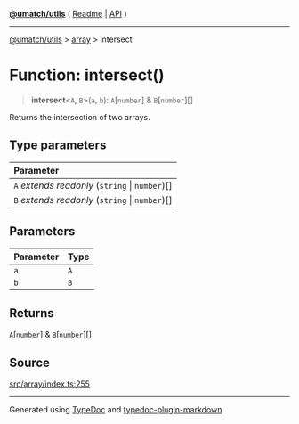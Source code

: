 [**@umatch/utils**](../../README.md) ( [Readme](../../README.md) \| [API](../../API.md) )

---

[@umatch/utils](../../API.md) > [array](../README.md) > intersect

# Function: intersect()

> **intersect**\<`A`, `B`\>(`a`, `b`): `A`[`number`] & `B`[`number`][]

Returns the intersection of two arrays.

## Type parameters

| Parameter                                         |
| :------------------------------------------------ |
| `A` _extends_ _readonly_ (`string` \| `number`)[] |
| `B` _extends_ _readonly_ (`string` \| `number`)[] |

## Parameters

| Parameter | Type |
| :-------- | :--- |
| `a`       | `A`  |
| `b`       | `B`  |

## Returns

`A`[`number`] & `B`[`number`][]

## Source

[src/array/index.ts:255](https://github.com/umatch-oficial/utils/blob/618b1ef/src/array/index.ts#L255)

---

Generated using [TypeDoc](https://typedoc.org/) and [typedoc-plugin-markdown](https://www.npmjs.com/package/typedoc-plugin-markdown)
